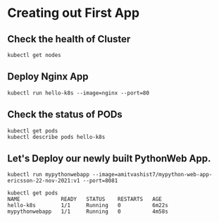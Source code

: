 # Creating out First App

## Check the health of Cluster
```
kubectl get nodes 
```

## Deploy Nginx App
```
kubectl run hello-k8s --image=nginx --port=80
```

## Check the status of PODs 
```  
kubectl get pods 
kubectl describe pods hello-k8s
```

## Let's Deploy our newly built PythonWeb App.
```
kubectl run mypythonwebapp --image=amitvashist7/mypython-web-app-ericsson-22-nov-2021:v1 --port=8081
```
```
kubectl get pods
NAME             READY   STATUS    RESTARTS   AGE
hello-k8s        1/1     Running   0          6m22s
mypythonwebapp   1/1     Running   0          4m58s
```
